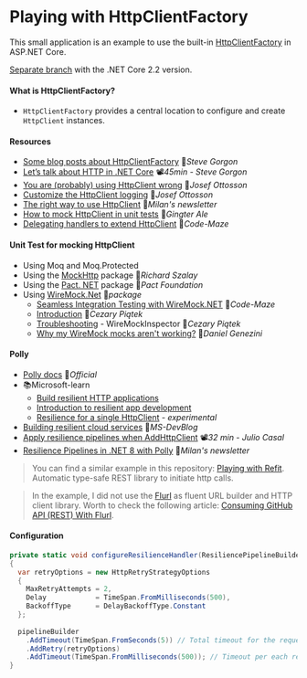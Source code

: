 # Playing with HttpClientFactory
This small application is an example to use the built-in [HttpClientFactory](https://docs.microsoft.com/en-ie/aspnet/core/fundamentals/http-requests?view=aspnetcore-3.0) in ASP.NET Core.

[Separate branch](https://github.com/19balazs86/PlayingWithHttpClientFactory/tree/netcoreapp2.2) with the .NET Core 2.2 version.

#### What is HttpClientFactory?
- `HttpClientFactory` provides a central location to configure and create `HttpClient` instances.

#### Resources
- [Some blog posts about HttpClientFactory](https://www.stevejgordon.co.uk/tag/httpclientfactory) 📓*Steve Gorgon*
- [Let’s talk about HTTP in .NET Core](https://www.youtube.com/watch?v=Ssii6AwF7Uc) 📽️*45min - Steve Gorgon*
- [You are (probably) using HttpClient wrong](https://josefottosson.se/you-are-probably-still-using-httpclient-wrong-and-it-is-destabilizing-your-software) 📓*Josef Ottosson*
- [Customize the HttpClient logging](https://josef.codes/customize-the-httpclient-logging-dotnet-core) 📓*Josef Ottosson*
- [The right way to use HttpClient](https://www.milanjovanovic.tech/blog/the-right-way-to-use-httpclient-in-dotnet) 📓*Milan's newsletter*
- [How to mock HttpClient in unit tests](https://gingter.org/2018/07/26/how-to-mock-httpclient-in-your-net-c-unit-tests) 📓*Gingter Ale*
- [Delegating handlers to extend HttpClient](https://code-maze.com/aspnetcore-using-delegating-handlers-to-extend-httpclient) 📓*Code-Maze*

#### Unit Test for mocking HttpClient

- Using Moq and Moq.Protected
- Using the [MockHttp](https://github.com/richardszalay/mockhttp) package 👤*Richard Szalay*
- Using the [Pact. NET](https://github.com/pact-foundation/pact-net) package 👤*Pact Foundation*
- Using [WireMock.Net](https://github.com/WireMock-Net/WireMock.Net) 👤*package*
  - [Seamless Integration Testing with WireMock.NET](https://code-maze.com/integration-testing-wiremock-dotnet) 📓*Code-Maze*
  - [Introduction](https://cezarypiatek.github.io/post/mocking-outgoing-http-requests-p1) 📓*Cezary Piątek*
  - [Troubleshooting](https://cezarypiatek.github.io/post/mocking-outgoing-http-requests-p2) - WireMockInspector 📓*Cezary Piątek*
  - [Why my WireMock mocks aren't working?](https://blog.genezini.com/p/why-my-wiremock-mocks-arent-working) 📓*Daniel Genezini*
  


#### Polly
- [Polly docs](https://www.pollydocs.org/) 📓*Official*
- 📚Microsoft-learn
  - [Build resilient HTTP applications](https://learn.microsoft.com/en-us/dotnet/core/resilience/http-resilience)
  - [Introduction to resilient app development](https://learn.microsoft.com/en-us/dotnet/core/resilience)
  - [Resilience for a single HttpClient](https://learn.microsoft.com/en-us/dotnet/fundamentals/networking/http/httpclient-guidelines#resilience-with-static-clients) *- experimental*
- [Building resilient cloud services](https://devblogs.microsoft.com/dotnet/building-resilient-cloud-services-with-dotnet-8) 📓*MS-DevBlog*
- [Apply resilience pipelines when AddHttpClient](https://youtu.be/pgeHRp2Otlc) 📽*32 min - Julio Casal*
- [Resilience Pipelines in .NET 8 with Polly](https://www.milanjovanovic.tech/blog/building-resilient-cloud-applications-with-dotnet) 📓*Milan's newsletter*

> You can find a similar example in this repository: [Playing with Refit](https://github.com/19balazs86/PlayingWithRefit). Automatic type-safe REST library to initiate http calls.

> In the example, I did not use the [Flurl](https://flurl.io) as fluent URL builder and HTTP client library. Worth to check the following article: [Consuming GitHub API (REST) With Flurl](https://code-maze.com/consuming-github-api-rest-with-flurl).

#### Configuration
```csharp
private static void configureResilienceHandler(ResiliencePipelineBuilder<HttpResponseMessage> pipelineBuilder)
{
  var retryOptions = new HttpRetryStrategyOptions
  {
    MaxRetryAttempts = 2,
    Delay            = TimeSpan.FromMilliseconds(500),
    BackoffType      = DelayBackoffType.Constant
  };
  
  pipelineBuilder
    .AddTimeout(TimeSpan.FromSeconds(5)) // Total timeout for the request execution
    .AddRetry(retryOptions)
    .AddTimeout(TimeSpan.FromMilliseconds(500)); // Timeout per each request attempt
}
```
